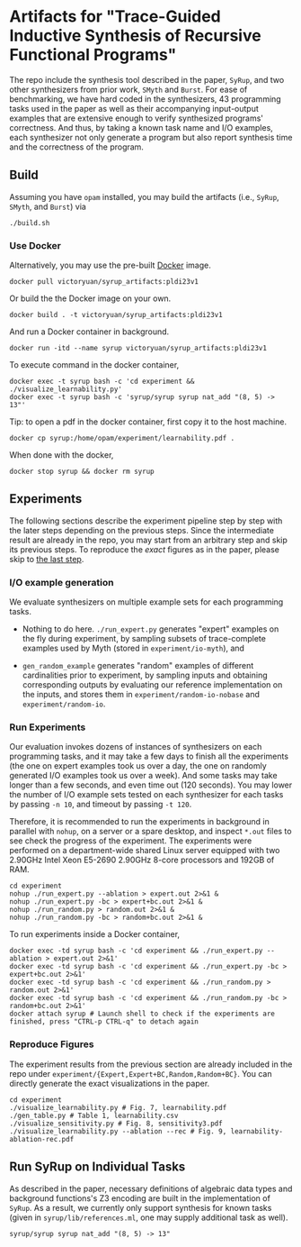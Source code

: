 # Artifacts for "Trace-Guided Inductive Synthesis of Recursive Functional Programs"

The repo include the synthesis tool described in the paper, `SyRup`,
and two other synthesizers from prior work, `SMyth` and `Burst`.  For
ease of benchmarking, we have hard coded in the synthesizers, 43
programming tasks used in the paper as well as their accompanying
input-output examples that are extensive enough to verify synthesized
programs' correctness. And thus, by taking a known task name and I/O
examples, each synthesizer not only generate a program but also report
synthesis time and the correctness of the program.

## Build

Assuming you have `opam` installed, you may build the artifacts (i.e., `SyRup`, `SMyth`, and `Burst`) via

```
./build.sh
```

### Use Docker

Alternatively, you may use the pre-built [Docker](https://www.docker.com/get-started/) image.

```
docker pull victoryuan/syrup_artifacts:pldi23v1
```

Or build the the Docker image on your own.

```
docker build . -t victoryuan/syrup_artifacts:pldi23v1
```

And run a Docker container in background.

```
docker run -itd --name syrup victoryuan/syrup_artifacts:pldi23v1
```

To execute command in the docker container,

```
docker exec -t syrup bash -c 'cd experiment && ./visualize_learnability.py'
docker exec -t syrup bash -c 'syrup/syrup syrup nat_add "(8, 5) -> 13"'
```

Tip: to open a pdf in the docker container, first copy it to the host machine.

```
docker cp syrup:/home/opam/experiment/learnability.pdf .
```

When done with the docker,

```
docker stop syrup && docker rm syrup
```

## Experiments

The following sections describe the experiment pipeline step by step
with the later steps depending on the previous steps. Since the
intermediate result are already in the repo, you may start from an
arbitrary step and skip its previous steps. To reproduce the *exact*
figures as in the paper, please skip to [the last step](#reproduce-figures).

### I/O example generation

We evaluate synthesizers on multiple example sets for each programming
tasks.

- Nothing to do here. `./run_expert.py` generates "expert" examples on
the fly during experiment, by sampling subsets of trace-complete
examples used by Myth (stored in `experiment/io-myth`), and

- `gen_random_example` generates "random" examples of different cardinalities
prior to experiment, by sampling inputs and obtaining corresponding
outputs by evaluating our reference implementation on the inputs, and
stores them in `experiment/random-io-nobase` and
`experiment/random-io`.

### Run Experiments

Our evaluation invokes dozens of instances of synthesizers on each
programming tasks, and it may take a few days to finish all the
experiments (the one on expert examples took us over a day, the one on
randomly generated I/O examples took us over a week). And some tasks
may take longer than a few seconds, and even time out (120 seconds).
You may lower the number of I/O example sets tested on each
synthesizer for each tasks by passing `-n 10`, and timeout by passing
`-t 120`.

Therefore, it is recommended to run the experiments in background in
parallel with `nohup`, on a server or a spare desktop, and inspect
`*.out` files to see check the progress of the experiment. The
experiments were performed on a department-wide shared Linux server
equipped with two 2.90GHz Intel Xeon E5-2690 2.90GHz 8-core processors
and 192GB of RAM.

```shell
cd experiment
nohup ./run_expert.py --ablation > expert.out 2>&1 &
nohup ./run_expert.py -bc > expert+bc.out 2>&1 &
nohup ./run_random.py > random.out 2>&1 &
nohup ./run_random.py -bc > random+bc.out 2>&1 &
```

To run experiments inside a Docker container,

```shell
docker exec -td syrup bash -c 'cd experiment && ./run_expert.py --ablation > expert.out 2>&1'
docker exec -td syrup bash -c 'cd experiment && ./run_expert.py -bc > expert+bc.out 2>&1'
docker exec -td syrup bash -c 'cd experiment && ./run_random.py > random.out 2>&1'
docker exec -td syrup bash -c 'cd experiment && ./run_random.py -bc > random+bc.out 2>&1'
docker attach syrup # Launch shell to check if the experiments are finished, press "CTRL-p CTRL-q" to detach again
```

### Reproduce Figures

The experiment results from the previous section are already included
in the repo under
`experiment/{Expert,Expert+BC,Random,Random+BC}`. You can directly
generate the exact visualizations in the paper.

```shell
cd experiment
./visualize_learnability.py # Fig. 7, learnability.pdf
./gen_table.py # Table 1, learnability.csv
./visualize_sensitivity.py # Fig. 8, sensitivity3.pdf
./visualize_learnability.py --ablation --rec # Fig. 9, learnability-ablation-rec.pdf
```

## Run SyRup on Individual Tasks

As described in the paper, necessary definitions of algebraic data
types and background functions's Z3 encoding are built in the
implementation of `SyRup`.  As a result, we currently only support
synthesis for known tasks (given in `syrup/lib/references.ml`, one may
supply additional task as well).

```
syrup/syrup syrup nat_add "(8, 5) -> 13"
```
